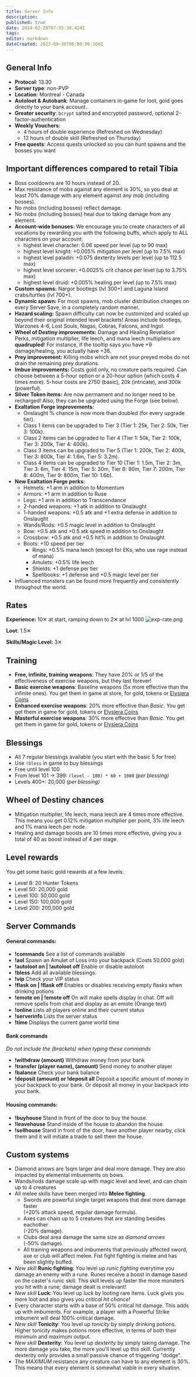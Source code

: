 ```yaml
---
title: Server Info
description: 
published: true
date: 2024-02-28T07:55:30.424Z
tags: 
editor: markdown
dateCreated: 2023-09-30T06:00:06.168Z
---
```


## General Info

-   **Protocol**: 13.30
-   **Server type**: non-PVP
-   **Location**: Montreal - Canada
-   **Autoloot & Autobank**: Manage containers in-game for loot, gold goes directly to your bank account.
-   **Greater security**: `bcrypt` salted and encrypted password, optional 2-factor-authentication
-   **Weekly Vouchers**:
    -   4 hours of double experience (Refreshed on Wednesday)
    -   12 hours of double skill (Refreshed on Thursday)
-   **Free quests**: Access quests unlocked so you can hunt spawns and the bosses you want

## Important differences compared to retail Tibia

- Boss cooldowns are 10 hours instead of 20.
- Max resistance of mobs against any element is 30%, so you deal at least 70% damage with any element against any mob (including bosses).
- No mobs (including bosses) reflect damage.
- No mobs (including bosses) heal due to taking damage from any element.
- **Account-wide bonuses:** We encourage you to create characters of all vocations by rewarding you with the following buffs, which apply to ALL characters on your account:
	- highest level character: 0.06 speed per level (up to 90 max)
	- highest level knight: +0.005% mitigation per level (up to 7.5% max)
	- highest level paladin: +0.075 dexterity levels per level (up to 112.5 max)
	- highest level sorcerer: +0.0025% crit chance per level (up to 3.75% max)
	- highest level druid: +0.005% healing per level (up to 7.5% max)
- **Custom spawns:** Nargor bootlegs (lvl 300+) and Laguna Island crabs/turtles (lvl 700+).
- **Dynamic spawn:** For most spawns, mob cluster distribution changes on every Server Save, in a completely random manner.
- **Hazard scaling:** Spawn difficulty can now be customized and scaled up beyond their original intended level brackets! Areas include bootlegs, Warzones 4-6, Lost Souls, Nagas, Cobras, Falcons, and Ingol.
- **Wheel of Destiny improvements:** Damage and Healing Revelation Perks, mitigation multiplier, life leech, and mana leech multipliers are **quadrupled**! For instance, if the tooltip says you have +9 damage/healing, you actually have +36.
- **Prey improvement:** Killing mobs which are not your preyed mobs do not drain the remaining prey durations.
- **Imbue improvements:** Costs gold only, no creature parts required. Can choose between a 5-hour option or a 20-hour option (which costs 4 times more). 5-hour costs are 2750 (basic), 20k (intricate), and 300k (powerful).
- **Silver Token items:** Are now permament and no longer need to be recharged! Also, they can be upgraded using the Forge (see below).
- **Exaltation Forge improvements:** 
	- Onslaught % chance is now more than doubled (for every upgrade tier).
	- Class 1 items can be upgraded to Tier 3 (Tier 1: 25k, Tier 			2: 50k, Tier 3: 100k).
  - Class 2 items can be upgraded to Tier 4 (Tier 1: 50k, Tier 			2: 100k, Tier 3: 200k, Tier 4: 400k).
  - Class 3 items can be upgraded to Tier 5 (Tier 1: 200k, Tier 2: 400k, Tier 3: 800k, Tier 4: 1.6m, Tier 5: 3.2m).
  - Class 4 items can be upgraded to Tier 10 (Tier 1: 1.5m, Tier 2: 3m, Tier 3: 6m, Tier 4: 15m, Tier 5: 30m, Tier 6: 80m, Tier 7: 200m, Tier 8: 400m, Tier 9: 800m, Tier 10: 1.6b).
- **New Exaltation Forge perks:**
	- Helmets: +1 arm in addition to Momentum
	- Armors: +1 arm in addition to Ruse
	- Legs: +1 arm in addition to Transcendance
	- 2-handed weapons: +1 atk in addition to Onslaught
	- 1-handed weapons: +0.5 atk and +1 extra defense in addition to Onslaught
	- Wands/Rods: +0.5 magic level in addition to Onslaught
	- Bow: +0.5 atk and +0.5 atk speed in addition to Onslaught
	- Crossbow: +0.5 atk and +0.5 hit% in addition to Onslaught
  - Boots: +10 speed per tier
	- Rings: +0.5% mana leech (except for EKs, who use rage instead of mana)
	- Amulets: +0.5% life leech
	- Shields: +1 defense per tier
	- Spellbooks: +1 defense and +0.5 magic level per tier
- Influenced monsters can be found more frequently and consistently throughout the world.

## Rates

**Experience:** 10✕ at start, ramping down to 2✕ at lvl 1000
![exp-rate.png](/exp-rate.png)

**Loot**: 1.5✕

**Skills/Magic Level:** 3✕

## Training

-   **Free, infinite, training weapons**: They have 20% or 1/5 of the effectiveness of exercise weapons, but they last forever!
-   **Basic exercise weapons**: Baseline weapons (5x more effective than the infinite ones). You get them in game at store, for gold, tokens or [Elysiera Coins](https://elysiera.com/shop)
-   **Enhanced exercise weapons**: 20% more effective than *Basic*. You get get them in game for gold, tokens or [Elysiera Coins](https://elysiera.com/shop)
-   **Masterful exercise weapons**: 30% more effective than *Basic*. You get get them in game for gold, tokens or [Elysiera Coins](https://elysiera.com/shop)

## Blessings

-   All 7 regular blessings available (you start with the basic 5 for free)
-   Use `!bless` in game to buy blessings
-   Free until level 100
-   From level 101 -> 399: `(level - 100) * 60 + 1000` *(per blessing)*
-   Levels 400+: 20,000 *(per blessing)*

## Wheel of Destiny chances

- Mitigation multiplier, life leech, mana leech are 4 times more effective. This means you get 0.12% mitigation multiplier per point, 3% life leech and 1% mana leech per node.
- Healing and damage boosts are 10 times more effective, giving you a total of 40 as boost instead of 4 per stage.

## Level rewards

You get some basic gold rewards at a few levels:

-   Level 8: 20 Hunter Tokens
-   Level 50: 20,000 gold
-   Level 100: 50,000 gold
-   Level 150: 100,000 gold
-   Level 200: 200,000 gold

## Server Commands
#### **General commands:**
-   **!commands**
See a list of commands available
-   **!aol**
Spawn an Amulet of Loss into your backpack (Costs 50,000 gold)
- **!autoloot on | !autoloot off**
Enable or disable autoloot
-   **!bless**
Add all available blessings.
-   **!vip**
Check your VIP status
-   **!flask on	 | !flask off**
Enables or disables receiving empty flasks when drinking potions
-   **!emote on	 | !emote off**
On will make spells display in chat.
Off will remove spells from chat and display as an emote (Orange text)
-   **!online**
Lists all players online and their current status
-   **!serverinfo**
Lists the server status
-   **!time**
Displays the current game world time


#### **Bank commands**
*Do not include the (brackets) when typing these commands*
-   **!withdraw (amount)**
Withdraw money from your bank
-   **!transfer (player name), (amount)**
Send money to another player
-   **!balance**
Check your bank balance
-   **!deposit (amount) *or* !deposit all**
Deposit a specific amount of money in your backpack to your bank.
Or deposit all money in your backpack into your bank.

#### **Housing commands:**
-   **!buyhouse**
Stand in front of the door to buy the house.
-   **!leavehouse**
Stand inside of the house to abandon the house.
-   **!sellhouse**
Stand in front of the door, have another player nearby, click them and it will initiate a trade to sell them the house.

## Custom systems

-   Diamond arrows are 1sqm larger and deal more damage. They are also impacted by elemental imbuements on bows.
-   Wands/rods damage scale up with magic level and level, and can chain up to 4 creatures
-   All melee skills have been merged into **Melee fighting**.
    -   Swords are powerful single target weapons that deal more damage faster  
        (+20% attack speed, regular damage formula).
    -   Axes can chain up to 5 creatures that are standing besides eachother  
        (-20% damage).
    -   Clubs deal area damage the same size as *diamond arrows*  
        (-50% damage).
    -   All training weapons and imbuments that previously affected sword, axe or club will affect melee. Fist fight fighting is melee and has been slightly buffed.
-   *New skill* **Runic fighting**: You level up *runic fighting* everytime you damage an enemy with a rune. Runes receive a boost in damage based on the caster's runic skill. This skill levels up faster the more monsters you hit with a rune; damage dealt is irrelevant!
-   *New skill* **Luck**: You level up *luck* by looting rare items. Luck gives you more loot and also gives you *critical hit chance*!
-   Every character starts with a base of 50% critical hit damage. This adds up with imbuments. For example, a player with a Powerful Strike imbument will deal 100% critical damage.
-   *New skill* **Tonicity**: You level up *tonicity* by simply drinking potions. Higher tonicity makes potions more effective, in terms of both their minimum and maximum output.
-   *New skill* **Dexterity**: You level up *dexterity* by simply taking damage. The more damage you take, the more you'll level up this skill. Currently dexterity only provides a small passive chance of triggering "dodge".
-   The *MAXIMUM* resistance any creature can have to any element is 30%. This means that every element is somewhat viable in every situation.